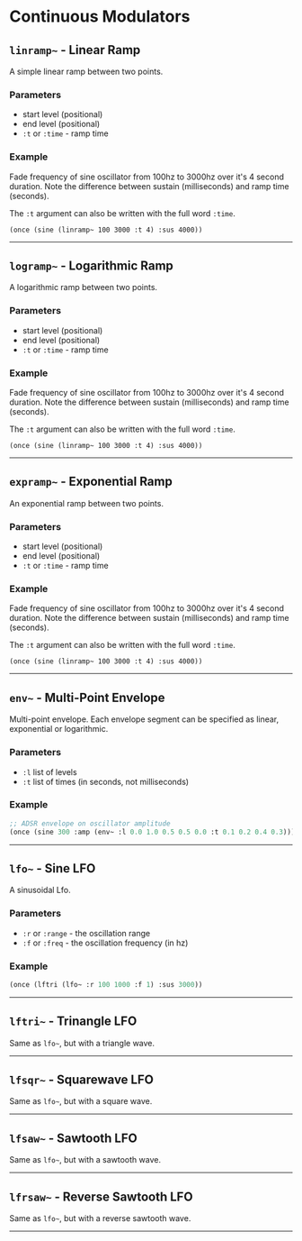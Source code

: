 # Continuous Modulators

## `linramp~` - Linear Ramp

A simple linear ramp between two points.

### Parameters

* start level (positional)
* end level (positional)
* `:t` or `:time` - ramp time

### Example

Fade frequency of sine oscillator from 100hz to 3000hz over it's 4 second duration. Note 
the difference between sustain (milliseconds) and ramp time (seconds).

The `:t` argument can also be written with the full word `:time`.

```
(once (sine (linramp~ 100 3000 :t 4) :sus 4000)) 
```

---

## `logramp~` - Logarithmic Ramp

A logarithmic ramp between two points.

### Parameters

* start level (positional)
* end level (positional)
* `:t` or `:time` - ramp time

### Example

Fade frequency of sine oscillator from 100hz to 3000hz over it's 4 second duration. Note 
the difference between sustain (milliseconds) and ramp time (seconds).

The `:t` argument can also be written with the full word `:time`.

```
(once (sine (linramp~ 100 3000 :t 4) :sus 4000)) 
```

---

## `expramp~` - Exponential Ramp

An exponential ramp between two points.

### Parameters

* start level (positional)
* end level (positional)
* `:t` or `:time` - ramp time

### Example

Fade frequency of sine oscillator from 100hz to 3000hz over it's 4 second duration. Note 
the difference between sustain (milliseconds) and ramp time (seconds).

The `:t` argument can also be written with the full word `:time`.

```
(once (sine (linramp~ 100 3000 :t 4) :sus 4000)) 
```

---

## `env~` - Multi-Point Envelope

Multi-point envelope. Each envelope segment can be specified as linear, exponential or logarithmic.

### Parameters

* `:l` list of levels 
* `:t` list of times (in seconds, not milliseconds)

### Example

```lisp
;; ADSR envelope on oscillator amplitude
(once (sine 300 :amp (env~ :l 0.0 1.0 0.5 0.5 0.0 :t 0.1 0.2 0.4 0.3)))
```

---

## `lfo~` - Sine LFO

A sinusoidal Lfo.

### Parameters

* `:r` or `:range` - the oscillation range 
* `:f` or `:freq` - the oscillation frequency (in hz)

### Example

```lisp
(once (lftri (lfo~ :r 100 1000 :f 1) :sus 3000))
```

---

## `lftri~` - Trinangle LFO

Same as `lfo~`, but with a triangle wave.

---

## `lfsqr~` - Squarewave LFO

Same as `lfo~`, but with a square wave.

---

## `lfsaw~` - Sawtooth LFO

Same as `lfo~`, but with a sawtooth wave.

---

## `lfrsaw~` - Reverse Sawtooth LFO

Same as `lfo~`, but with a reverse sawtooth wave.

---
